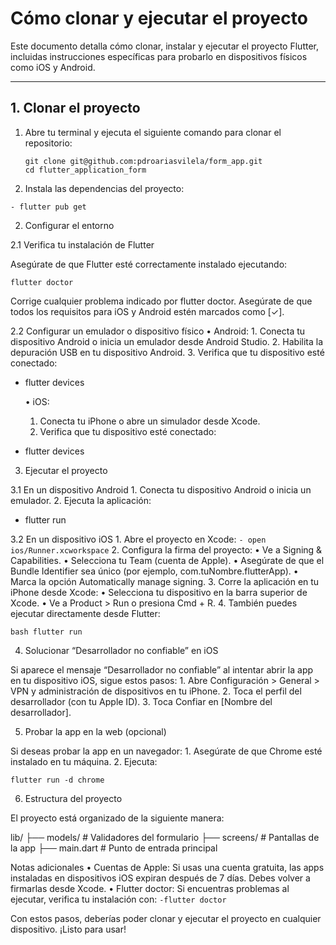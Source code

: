 # **Cómo clonar y ejecutar el proyecto**

Este documento detalla cómo clonar, instalar y ejecutar el proyecto Flutter, incluidas instrucciones específicas para probarlo en dispositivos físicos como iOS y Android.

---

## **1. Clonar el proyecto**

1. Abre tu terminal y ejecuta el siguiente comando para clonar el repositorio:
   ```
   git clone git@github.com:pdroariasvilela/form_app.git
   cd flutter_application_form
   ```


2.	Instala las dependencias del proyecto:
   
   ```- flutter pub get```

2. Configurar el entorno

2.1 Verifica tu instalación de Flutter

Asegúrate de que Flutter esté correctamente instalado ejecutando: 
```
flutter doctor
```

Corrige cualquier problema indicado por flutter doctor. Asegúrate de que todos los requisitos para iOS y Android estén marcados como [✓].

2.2 Configurar un emulador o dispositivo físico
	•	Android:
	1.	Conecta tu dispositivo Android o inicia un emulador desde Android Studio.
	2.	Habilita la depuración USB en tu dispositivo Android.
	3.	Verifica que tu dispositivo esté conectado:

 - flutter devices

	•	iOS:
	1.	Conecta tu iPhone o abre un simulador desde Xcode.
	2.	Verifica que tu dispositivo esté conectado:

- flutter devices



3. Ejecutar el proyecto
   
3.1 En un dispositivo Android
	1.	Conecta tu dispositivo Android o inicia un emulador.
	2.	Ejecuta la aplicación:

  -  flutter run


3.2 En un dispositivo iOS
	1.	Abre el proyecto en Xcode:
      ``` - open ios/Runner.xcworkspace ```
	2.	Configura la firma del proyecto:
	•	Ve a Signing & Capabilities.
	•	Selecciona tu Team (cuenta de Apple).
	•	Asegúrate de que el Bundle Identifier sea único (por ejemplo, com.tuNombre.flutterApp).
	•	Marca la opción Automatically manage signing.
	3.	Corre la aplicación en tu iPhone desde Xcode:
	•	Selecciona tu dispositivo en la barra superior de Xcode.
	•	Ve a Product > Run o presiona Cmd + R.
	4.	También puedes ejecutar directamente desde Flutter:
 
   ```bash flutter run```

4. Solucionar “Desarrollador no confiable” en iOS

Si aparece el mensaje “Desarrollador no confiable” al intentar abrir la app en tu dispositivo iOS, sigue estos pasos:
	1.	Abre Configuración > General > VPN y administración de dispositivos en tu iPhone.
	2.	Toca el perfil del desarrollador (con tu Apple ID).
	3.	Toca Confiar en [Nombre del desarrollador].

5. Probar la app en la web (opcional)

Si deseas probar la app en un navegador:
	1.	Asegúrate de que Chrome esté instalado en tu máquina.
	2.	Ejecuta:

```flutter run -d chrome```

6. Estructura del proyecto

El proyecto está organizado de la siguiente manera:


lib/
├── models/                  # Validadores del formulario
├── screens/                 # Pantallas de la app
├── main.dart                # Punto de entrada principal


Notas adicionales
	•	Cuentas de Apple: Si usas una cuenta gratuita, las apps instaladas en dispositivos iOS expiran después de 7 días. Debes volver a firmarlas desde Xcode.
	•	Flutter doctor: Si encuentras problemas al ejecutar, verifica tu instalación con:
``` -flutter doctor ```


Con estos pasos, deberías poder clonar y ejecutar el proyecto en cualquier dispositivo. ¡Listo para usar!
